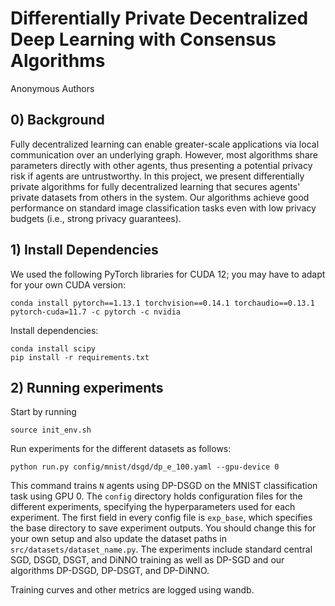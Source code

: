 # Differentially Private Decentralized Deep Learning with Consensus Algorithms

Anonymous Authors

## 0) Background

Fully decentralized learning can enable greater-scale applications via local communication over an underlying graph. However, most algorithms share parameters directly with other agents, thus presenting a potential privacy risk if agents are untrustworthy. In this project, we present differentially private algorithms for fully decentralized learning that secures agents' private datasets from others in the system. Our algorithms achieve good performance on standard image classification tasks even with low privacy budgets (i.e., strong privacy guarantees).

## 1) Install Dependencies

We used the following PyTorch libraries for CUDA 12; you may have to adapt for your own CUDA version:

```console
conda install pytorch==1.13.1 torchvision==0.14.1 torchaudio==0.13.1 pytorch-cuda=11.7 -c pytorch -c nvidia
```

Install dependencies:
```console
conda install scipy
pip install -r requirements.txt
```

## 2) Running experiments

Start by running
```console
source init_env.sh
```

Run experiments for the different datasets as follows:

```console
python run.py config/mnist/dsgd/dp_e_100.yaml --gpu-device 0
```

This command trains `N` agents using DP-DSGD on the MNIST classification task using GPU 0. The `config` directory holds configuration files for the different experiments, specifying the hyperparameters used for each experiment. The first field in every config file is `exp_base`, which specifies the base directory to save experiment outputs. You should change this for your own setup and also update the dataset paths in `src/datasets/dataset_name.py`. The experiments include standard central SGD, DSGD, DSGT, and DiNNO training as well as DP-SGD and our algorithms DP-DSGD, DP-DSGT, and DP-DiNNO.

Training curves and other metrics are logged using wandb.
